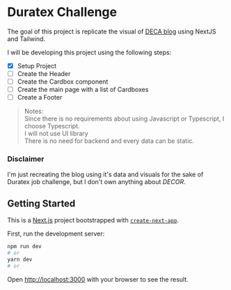 # Duratex Challenge

The goal of this project is replicate the visual of [DECA blog](https://www.deca.com.br/blog/) using NextJS and Tailwind.

I will be developing this project using the following steps:

- [x] Setup Project
- [ ] Create the Header
- [ ] Create the Cardbox component
- [ ] Create the main page with a list of Cardboxes
- [ ] Create a Footer

> Notes:<br>
> Since there is no requirements about using Javascript or Typescript, I choose Typescript. <br>
> I will not use UI library <br>
> There is no need for backend and every data can be static.

### Disclaimer

I'm just recreating the blog using it's data and visuals for the sake of Duratex job challenge, but I don't own anything about _DECOR_.

## Getting Started

This is a [Next.js](https://nextjs.org/) project bootstrapped with [`create-next-app`](https://github.com/vercel/next.js/tree/canary/packages/create-next-app).

First, run the development server:

```bash
npm run dev
# or
yarn dev
# or
```

Open [http://localhost:3000](http://localhost:3000) with your browser to see the result.

#
